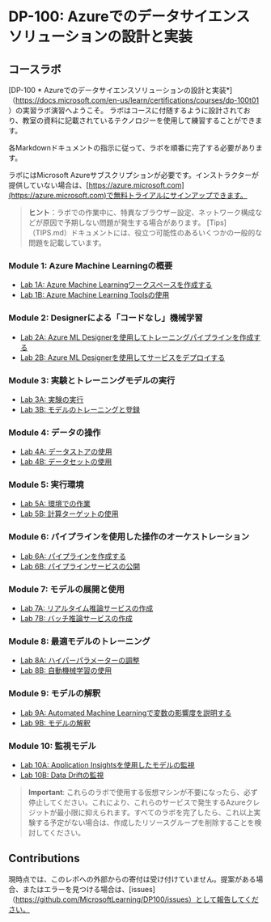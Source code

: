 # DP-100: Azureでのデータサイエンスソリューションの設計と実装

## コースラボ

[DP-100 * Azureでのデータサイエンスソリューションの設計と実装*]（https://docs.microsoft.com/en-us/learn/certifications/courses/dp-100t01 ）の実習ラボ演習へようこそ。 ラボはコースに付随するように設計されており、教室の資料に記載されているテクノロジーを使用して練習することができます。

各Markdownドキュメントの指示に従って、ラボを順番に完了する必要があります。

ラボにはMicrosoft Azureサブスクリプションが必要です。インストラクターが提供していない場合は、[https://azure.microsoft.com](https://azure.microsoft.com)で無料トライアルにサインアップできます。

> **ヒント**：ラボでの作業中に、特異なブラウザー設定、ネットワーク構成などが原因で予期しない問題が発生する場合があります。 [Tips]（TIPS.md）ドキュメントには、役立つ可能性のあるいくつかの一般的な問題を記載しています。

### Module 1: Azure Machine Learningの概要

- [Lab 1A: Azure Machine Learningワークスペースを作成する](Lab01A.md)
- [Lab 1B: Azure Machine Learning Toolsの使用](Lab01B.md)

### Module 2: Designerによる「コードなし」機械学習

- [Lab 2A: Azure ML Designerを使用してトレーニングパイプラインを作成する](Lab02A.md)
- [Lab 2B: Azure ML Designerを使用してサービスをデプロイする](Lab02B.md)

### Module 3: 実験とトレーニングモデルの実行

- [Lab 3A: 実験の実行](Lab03A.md)
- [Lab 3B: モデルのトレーニングと登録](Lab03B.md)

### Module 4: データの操作

- [Lab 4A: データストアの使用](Lab04A.md)
- [Lab 4B: データセットの使用](Lab04B.md)

### Module 5: 実行環境

- [Lab 5A: 環境での作業](Lab05A.md)
- [Lab 5B: 計算ターゲットの使用](Lab05B.md)

### Module 6: パイプラインを使用した操作のオーケストレーション

- [Lab 6A: パイプラインを作成する](Lab06A.md)
- [Lab 6B: パイプラインサービスの公開](Lab06B.md)

### Module 7: モデルの展開と使用

- [Lab 7A: リアルタイム推論サービスの作成](Lab07A.md)
- [Lab 7B: バッチ推論サービスの作成](Lab07B.md)

### Module 8: 最適モデルのトレーニング

- [Lab 8A: ハイパーパラメーターの調整](Lab08A.md)
- [Lab 8B: 自動機械学習の使用](Lab08B.md)

### Module 9: モデルの解釈

- [Lab 9A: Automated Machine Learningで変数の影響度を説明する](Lab09A.md)
- [Lab 9B: モデルの解釈](Lab09B.md)

### Module 10: 監視モデル

- [Lab 10A: Application Insightsを使用したモデルの監視](Lab10A.md)
- [Lab 10B: Data Driftの監視](Lab10B.md)

> **Important**: これらのラボで使用する仮想マシンが不要になったら、必ず停止してください。これにより、これらのサービスで発生するAzureクレジットが最小限に抑えられます。すべてのラボを完了したら、これ以上実験する予定がない場合は、作成したリソースグループを削除することを検討してください。

## Contributions

現時点では、このレポへの外部からの寄付は受け付けていません。提案がある場合、またはエラーを見つける場合は、[issues]（https://github.com/MicrosoftLearning/DP100/issues）として報告してください。

